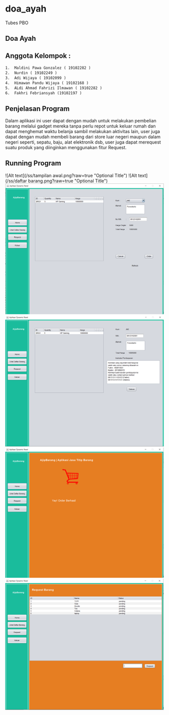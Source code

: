 # doa_ayah
Tubes PBO 
## Doa Ayah
## Anggota Kelompok :

    1.  Maldini Pawa Gonzalez ( 19102282 )
    2.  Nurdin ( 19102249 )
    3.  Adi Wijaya ( 19102099 )
    4.  Himawan Pandu Wijaya ( 19102168 )
    5.  ALdi Ahmad Fahrizi Ilmawan ( 19102282 )
    6.  Fakhri Febriansyah (19102197 )

## Penjelasan Program
Dalam aplikasi ini user dapat dengan mudah untuk melakukan pembelian barang melalui gadget mereka tanpa perlu repot untuk keluar rumah dan dapat menghemat waktu belanja sambil melakukan aktivitas lain, user juga dapat dengan mudah membeli barang dari store luar negeri maupun dalam negeri seperti, sepatu, baju, alat elektronik dsb, user juga dapat merequest suatu produk yang diinginkan menggunakan fitur Request.

## Running Program
![Alt text](/ss/tampilan awal.png?raw=true "Optional Title")
![Alt text](/ss/daftar barang.png?raw=true "Optional Title")
![Alt text](/ss/regis.png?raw=true "Optional Title")
![Alt text](/ss/order.png?raw=true "Optional Title")
![Alt text](/ss/success.png?raw=true "Optional Title")
![Alt text](/ss/request.png?raw=true "Optional Title")
